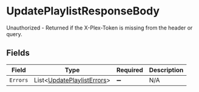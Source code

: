 # UpdatePlaylistResponseBody

Unauthorized - Returned if the X-Plex-Token is missing from the header or query.


## Fields

| Field                                                                       | Type                                                                        | Required                                                                    | Description                                                                 |
| --------------------------------------------------------------------------- | --------------------------------------------------------------------------- | --------------------------------------------------------------------------- | --------------------------------------------------------------------------- |
| `Errors`                                                                    | List<[UpdatePlaylistErrors](../../Models/Requests/UpdatePlaylistErrors.md)> | :heavy_minus_sign:                                                          | N/A                                                                         |